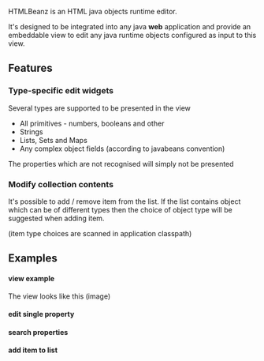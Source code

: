 HTMLBeanz is an HTML java objects runtime editor.

It's designed to be integrated into any java **web** application and provide an embeddable view to edit any java runtime objects configured as input to this view.

## Features
### Type-specific edit widgets
Several types are supported to be presented in the view

* All primitives - numbers, booleans and other
* Strings
* Lists, Sets and Maps
* Any complex object fields (according to javabeans convention)

The properties which are not recognised will simply not be presented

### Modify collection contents
It's possible to add / remove item from the list. If the list contains object which can be of
different types then the choice of object type will be suggested when adding item.

(item type choices are scanned in application classpath)

## Examples
#### view example
The view looks like this
(image)

#### edit single property

#### search properties

#### add item to list
